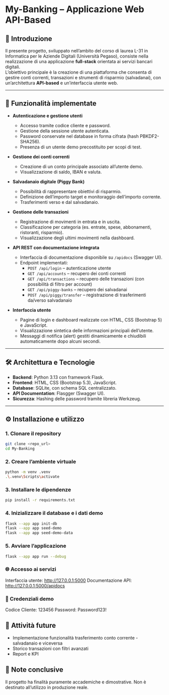 # My-Banking – Applicazione Web API-Based

## 📖 Introduzione
Il presente progetto, sviluppato nell’ambito del corso di laurea L-31 in Informatica per le Aziende Digitali (Università Pegaso), consiste nella realizzazione di una applicazione **full-stack** orientata ai servizi bancari digitali.  
L’obiettivo principale è la creazione di una piattaforma che consenta di gestire conti correnti, transazioni e strumenti di risparmio (salvadanai), con un’architettura **API-based** e un’interfaccia utente web.

---

## 🚀 Funzionalità implementate
- **Autenticazione e gestione utenti**
  - Accesso tramite codice cliente e password.
  - Gestione della sessione utente autenticata.
  - Password conservate nel database in forma cifrata (hash PBKDF2-SHA256).
  - Presenza di un utente demo precostituito per scopi di test.

- **Gestione dei conti correnti**
  - Creazione di un conto principale associato all’utente demo.
  - Visualizzazione di saldo, IBAN e valuta.

- **Salvadanaio digitale (Piggy Bank)**
  - Possibilità di rappresentare obiettivi di risparmio.
  - Definizione dell’importo target e monitoraggio dell’importo corrente.
  - Trasferimenti verso e dal salvadanaio.

- **Gestione delle transazioni**
  - Registrazione di movimenti in entrata e in uscita.
  - Classificazione per categoria (es. entrate, spese, abbonamenti, ristoranti, risparmio).
  - Visualizzazione degli ultimi movimenti nella dashboard.

- **API REST con documentazione integrata**
  - Interfaccia di documentazione disponibile su `/apidocs` (Swagger UI).
  - Endpoint implementati:
    - `POST /api/login` – autenticazione utente
    - `GET /api/accounts` – recupero dei conti correnti
    - `GET /api/transactions` – recupero delle transazioni (con possibilità di filtro per account)
    - `GET /api/piggy-banks` – recupero dei salvadanai
    - `POST /api/piggy/transfer` – registrazione di trasferimenti da/verso salvadanaio

- **Interfaccia utente**
  - Pagine di login e dashboard realizzate con HTML, CSS (Bootstrap 5) e JavaScript.
  - Visualizzazione sintetica delle informazioni principali dell’utente.
  - Messaggi di notifica (alert) gestiti dinamicamente e chiudibili automaticamente dopo alcuni secondi.

---

## 🛠️ Architettura e Tecnologie
- **Backend**: Python 3.13 con framework Flask.
- **Frontend**: HTML, CSS (Bootstrap 5.3), JavaScript.
- **Database**: SQLite, con schema SQL centralizzato.
- **API Documentation**: Flasgger (Swagger UI).
- **Sicurezza**: Hashing delle password tramite libreria Werkzeug.

---

## ⚙️ Installazione e utilizzo

### 1. Clonare il repository
```bash
git clone <repo_url>
cd My-Banking
```

### 2. Creare l’ambiente virtuale
```bash
python -m venv .venv
.\.venv\Scripts\activate
```
### 3. Installare le dipendenze
```bash
pip install -r requirements.txt
```
### 4. Inizializzare il database e i dati demo
```bash
flask --app app init-db
flask --app app seed-demo
flask --app app seed-demo-data
```
### 5. Avviare l’applicazione
```bash
flask --app app run --debug
```
### 🌐 Accesso ai servizi
Interfaccia utente: http://127.0.0.1:5000
Documentazione API: http://127.0.0.1:5000/apidocs

### 🔑 Credenziali demo
Codice Cliente: 123456
Password: Password123!

## 📌 Attività future
 - Implementazione funzionalità trasferimento conto corrente - salvadanaio e viceversa
 - Storico transazioni con filtri avanzati
 - Report e KPI 


## 📝 Note conclusive
Il progetto ha finalità puramente accademiche e dimostrative.
Non è destinato all’utilizzo in produzione reale.
